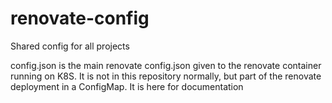 # renovate-config

Shared config for all projects

config.json is the main renovate config.json given to the renovate container running on K8S. It is not in this repository normally, but part of the renovate deployment in a ConfigMap. It is here for documentation
